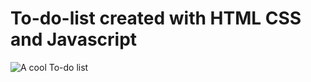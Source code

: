 # To-do-list created with HTML CSS and Javascript
![A cool To-do list](https://github.com/devTam/To-do-list/blob/master/todo2.gif)
